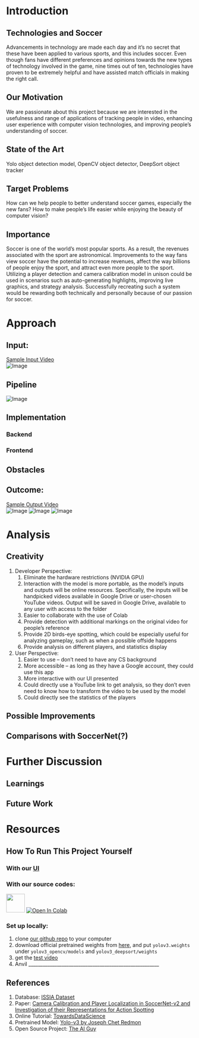 # Introduction
## Technologies and Soccer
Advancements in technology are made each day and it’s no secret that these have been applied to various sports, and this includes soccer. Even though fans have different preferences and opinions towards the new types of technology involved in the game, nine times out of ten, technologies have proven to be extremely helpful and have assisted match officials in making the right call.

## Our Motivation
We are passionate about this project because we are interested in the usefulness and range of applications of tracking people in video, enhancing user experience with computer vision technologies, and improving people’s understanding of soccer.

## State of the Art
Yolo object detection model, OpenCV object detector, DeepSort object tracker

## Target Problems
How can we help people to better understand soccer games, especially the new fans?
How to make people’s life easier while enjoying the beauty of computer vision?

## Importance
Soccer is one of the world’s most popular sports. As a result, the revenues associated with the sport are astronomical. Improvements to the way fans view soccer have the potential to increase revenues, affect the way billions of people enjoy the sport, and attract even more people to the sport. Utilizing a player detection and camera calibration model in unison could be used in scenarios such as auto-generating highlights, improving live graphics, and strategy analysis. Successfully recreating such a system would be rewarding both technically and personally because of our passion for soccer.

# Approach
## Input:
[Sample Input Video](https://youtu.be/ta-M_RIHyFA)  
![Image](./video_input/sample-video-screenshot.png)

## Pipeline
![Image](__________________________________________)

## Implementation
### Backend


### Frontend


## Obstacles



## Outcome:
[Sample Output Video](_________________________________________)  
![Image](https://github.com/AJ-Wuu/SoccerNetPlus/blob/main/video_output/detection-screenshot.png)
![Image](https://github.com/AJ-Wuu/SoccerNetPlus/blob/main/video_output/birdeye-screenshot.png)
![Image](https://github.com/AJ-Wuu/SoccerNetPlus/blob/main/video_output/tracking-screenshot.png)

# Analysis
## Creativity
1. Developer Perspective:
   1. Eliminate the hardware restrictions (NVIDIA GPU)
   2. Interaction with the model is more portable, as the model’s inputs and outputs will be online resources. Specifically, the inputs will be handpicked videos available in Google Drive or user-chosen YouTube videos. Output will be saved in Google Drive, available to any user with access to the folder
   3. Easier to collaborate with the use of Colab
   4. Provide detection with additional markings on the original video for people’s reference
   5. Provide 2D birds-eye spotting, which could be especially useful for analyzing gameplay, such as when a possible offside happens
   6. Provide analysis on different players, and statistics display 
2. User Perspective:
   1. Easier to use – don’t need to have any CS background
   2. More accessible – as long as they have a Google account, they could use this app
   3. More interactive with our UI presented
   4. Could directly use a YouTube link to get analysis, so they don’t even need to know how to transform the video to be used by the model
   5. Could directly see the statistics of the players

## Possible Improvements



## Comparisons with SoccerNet(?)


# Further Discussion
## Learnings


## Future Work



# Resources
## How To Run This Project Yourself
### With our [UI](https://kssn3t627cdj22bl.anvil.app/RESLVSCIHCHAY4EEBPRQ6EX3)
### With our source codes:
<a href="https://drive.google.com/drive/folders/1lMtUF5EuGsvRCW-7rBGplanaK-LEM8bK?usp=share_link"><img height="50px" src="https://github.com/AJ-Wuu/SoccerNetPlus/blob/main/logo/GoogleCloud.png"></a>
[![Open In Colab](https://colab.research.google.com/assets/colab-badge.svg)](https://colab.research.google.com/drive/1TH4MYCgGKoJOpXKlz-OWd9wQ8spBhXwe)

### Set up locally:
1. clone [our github repo](https://github.com/AJ-Wuu/SoccerNetPlus) to your computer
2. download official pretrained weights from [here](https://pjreddie.com/media/files/yolov3.weights), and put `yolov3.weights` under `yolov3_opencv/models` and `yolov3_deepsort/weights`
3. get the [test video](https://github.com/AJ-Wuu/SoccerNetPlus/blob/main/video_input/README.md)
4. Anvil _______________________________________________________


## References
1. Database: [ISSIA Dataset](https://issasports.com/appv1)
2. Paper: [Camera Calibration and Player Localization in SoccerNet-v2 and Investigation of their Representations for Action Spotting](https://openaccess.thecvf.com/content/CVPR2021W/CVSports/papers/Cioppa_Camera_Calibration_and_Player_Localization_in_SoccerNet-v2_and_Investigation_of_CVPRW_2021_paper.pdf)
3. Online Tutorial: [TowardsDataScience](https://towardsdatascience.com/how-to-track-football-players-using-yolo-sort-and-opencv-6c58f71120b8)
4. Pretrained Model: [Yolo-v3 by Joseph Chet Redmon](https://pjreddie.com/)
5. Open Source Project: [The AI Guy](https://github.com/theAIGuysCode)
